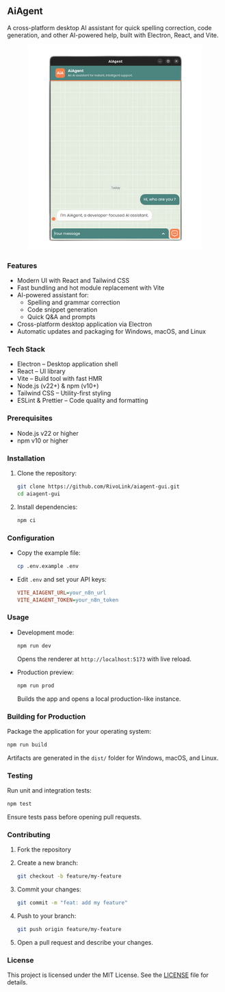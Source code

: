 ## AiAgent

A cross-platform desktop AI assistant for quick spelling correction, code generation, and other AI-powered help, built with Electron, React, and Vite.

<p align="center">
   <img src="./images/aiagent.png" height="480px"/>
</p>

### Features

- Modern UI with React and Tailwind CSS  
- Fast bundling and hot module replacement with Vite  
- AI-powered assistant for:  
  - Spelling and grammar correction  
  - Code snippet generation  
  - Quick Q&A and prompts  
- Cross-platform desktop application via Electron  
- Automatic updates and packaging for Windows, macOS, and Linux  

### Tech Stack

- Electron – Desktop application shell  
- React – UI library  
- Vite – Build tool with fast HMR  
- Node.js (v22+) & npm (v10+)  
- Tailwind CSS – Utility-first styling  
- ESLint & Prettier – Code quality and formatting  

### Prerequisites

- Node.js v22 or higher  
- npm v10 or higher  

### Installation

1. Clone the repository:  

   ```bash
   git clone https://github.com/RivoLink/aiagent-gui.git
   cd aiagent-gui
   ```

2. Install dependencies:

   ```bash
   npm ci
   ```

### Configuration


* Copy the example file:

   ```bash
   cp .env.example .env
   ```
* Edit `.env` and set your API keys:

   ```ini
   VITE_AIAGENT_URL=your_n8n_url
   VITE_AIAGENT_TOKEN=your_n8n_token
   ```

### Usage

* Development mode:

  ```bash
  npm run dev
  ```

  Opens the renderer at `http://localhost:5173` with live reload.

* Production preview:

  ```bash
  npm run prod
  ```

  Builds the app and opens a local production-like instance.

### Building for Production

Package the application for your operating system:

```bash
npm run build
```

Artifacts are generated in the `dist/` folder for Windows, macOS, and Linux.

### Testing

Run unit and integration tests:

```bash
npm test
```

Ensure tests pass before opening pull requests.

### Contributing

1. Fork the repository
2. Create a new branch:

   ```bash
   git checkout -b feature/my-feature
   ```
3. Commit your changes:

   ```bash
   git commit -m "feat: add my feature"
   ```
4. Push to your branch:

   ```bash
   git push origin feature/my-feature
   ```
5. Open a pull request and describe your changes.

### License

This project is licensed under the MIT License. See the [LICENSE](LICENSE) file for details.
